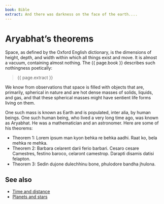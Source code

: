 ```yaml
---
book: Bible
extract: And there was darkness on the face of the earth....
---
```


# Aryabhat’s theorems

Space, as defined by the Oxford English dictionary, is the dimensions of height, depth, and width within which all things exist and move. It is almost a vacuum, containing almost nothing. The {{ page.book }} describes such nothingness poetically:

>  {{ page.extract }}


We know from observations that space is filled with objects that are, primarily, spherical in nature and are hot dense masses of solids, liquids, and gas, and that these spherical masses might have sentient life forms living on them.

One such mass is known as Earth and is populated, inter alia, by human beings. One such human being, who lived a very long time ago, was known as Aryabhat. He was a mathematician and an astronomer.  Here are some of his theorems:

-  Theorem 1: Lorem ipsum man kyon behka re behka aadhi. Raat ko, bela mehka re mehka.
-  Theorem 2: Barbara celarent darii ferio barbari. Cesaro cesare Camestres, festino baroco, celaront camestrop. Darapti disamis datisi felapton.
-  Theorem 3: Sedin dujone dulechhinu bone, phulodore bandha jhulona.

## See also

-  [Time and distance](time_distance.md)
-  [Planets and stars](planet_stars.md)
